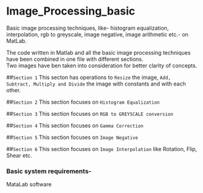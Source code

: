 # Image_Processing_basic
Basic image processing techniques, like- histogram equalization, interpolation, rgb to greyscale, image negative, image arithmetic etc.- on MatLab.

The code written in Matlab and all the basic image processing techniques have been combined in one file with different sections.<br/>
Two images have ben taken into consideration for better clarity of concepts.<br/>

##`Section 1`
This secton has operations to `Resize` the image, `Add, Subtract, Multiply and Divide` the image with constants and with each other.

##`Section 2`
This section focuses on `Histogram Equalization`

##`Section 3`
This section focuses on `RGB to GREYSCALE conversion`

##`Section 4`
This section focuses on `Gamma Correction`

##`Section 5`
This section focuses on `Image Negative`

##`Section 6`
This section focuses on `Image Interpolation` like Rotation, Flip, Shear etc.

### Basic system requirements-
MataLab software



